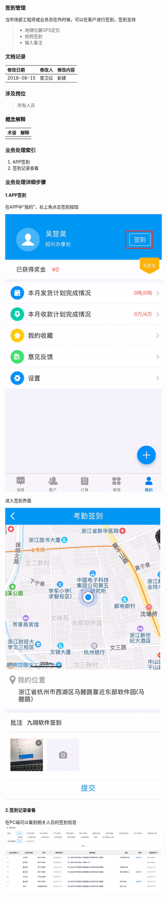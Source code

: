 ### 签到管理

当市场部工程师或业务员在外时候，可以在客户进行签到，签到支持

> * 地理位置GPS定位
> * 拍照签到
> * 输入备注

### 文档记录

| 修改日期 | 修改人 | 修改内容 |
| :--- | :--- | :--- |
| 2018-08-15 | 窦卫征 | 新建 |

### 涉及岗位

> 所有人员

### 概念解释

| 术语 | 解释 |
| :--- | :--- |
|  |  |

### 业务处理索引

1. APP签到
2. 签到记录查看

### 业务处理详细步骤

#### 1.APP签到

在APP中“我的”，右上角点击签到按钮

![](/assets/qiandao1aapp.png)

进入签到界面

![](/assets/qiandqojma11.png)

#### 2.签到记录查看

在PC端可以看到相关人员的签到信息![](/assets/appqianadoao11.png)

